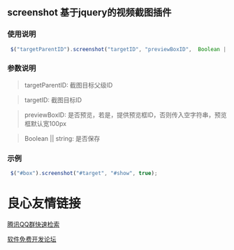 ## screenshot  基于jquery的视频截图插件

### 使用说明
~~~javascript
 $("targetParentID").screenshot("targetID", "previewBoxID",  Boolean || string('true' / 'false'));
~~~
### 参数说明

> targetParentID: 截图目标父级ID

> targetID: 截图目标ID

> previewBoxID: 是否预览，若是，提供预览框ID，否则传入空字符串，预览框默认宽100px

> Boolean || string: 是否保存

### 示例
~~~javascript
 $("#box").screenshot("#target", "#show", true);
~~~


 # 良心友情链接

[腾讯QQ群快速检索](http://u.720life.cn/s/8cf73f7c)

[软件免费开发论坛](http://u.720life.cn/s/bbb01dc0)